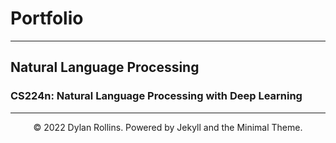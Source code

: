# Portfolio
---
## Natural Language Processing

### CS224n: Natural Language Processing with Deep Learning

---
<center>© 2022 Dylan Rollins. Powered by Jekyll and the Minimal Theme.</center>
